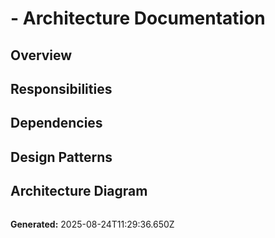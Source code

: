 
#  - Architecture Documentation

## Overview


## Responsibilities


## Dependencies


## Design Patterns


## Architecture Diagram
```mermaid

```

**Generated:** 2025-08-24T11:29:36.650Z

